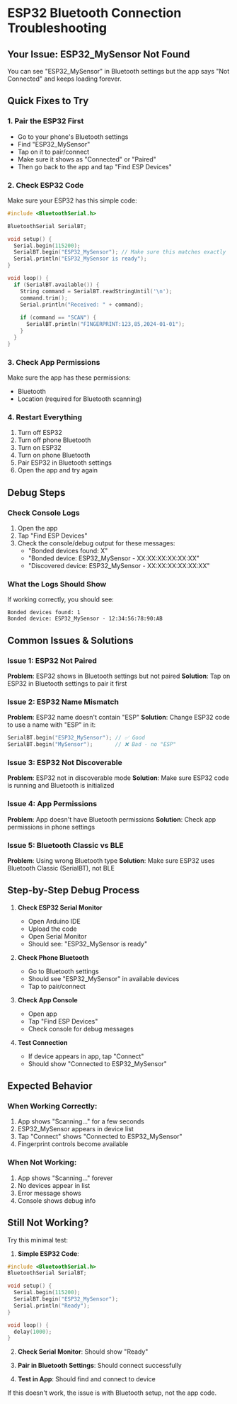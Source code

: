 # ESP32 Bluetooth Connection Troubleshooting

## Your Issue: ESP32_MySensor Not Found

You can see "ESP32_MySensor" in Bluetooth settings but the app says "Not Connected" and keeps loading forever.

## Quick Fixes to Try

### 1. **Pair the ESP32 First**
- Go to your phone's Bluetooth settings
- Find "ESP32_MySensor" 
- Tap on it to pair/connect
- Make sure it shows as "Connected" or "Paired"
- Then go back to the app and tap "Find ESP Devices"

### 2. **Check ESP32 Code**
Make sure your ESP32 has this simple code:

```cpp
#include <BluetoothSerial.h>

BluetoothSerial SerialBT;

void setup() {
  Serial.begin(115200);
  SerialBT.begin("ESP32_MySensor"); // Make sure this matches exactly
  Serial.println("ESP32_MySensor is ready");
}

void loop() {
  if (SerialBT.available()) {
    String command = SerialBT.readStringUntil('\n');
    command.trim();
    Serial.println("Received: " + command);
    
    if (command == "SCAN") {
      SerialBT.println("FINGERPRINT:123,85,2024-01-01");
    }
  }
}
```

### 3. **Check App Permissions**
Make sure the app has these permissions:
- Bluetooth
- Location (required for Bluetooth scanning)

### 4. **Restart Everything**
1. Turn off ESP32
2. Turn off phone Bluetooth
3. Turn on ESP32
4. Turn on phone Bluetooth
5. Pair ESP32 in Bluetooth settings
6. Open the app and try again

## Debug Steps

### Check Console Logs
1. Open the app
2. Tap "Find ESP Devices"
3. Check the console/debug output for these messages:
   - "Bonded devices found: X"
   - "Bonded device: ESP32_MySensor - XX:XX:XX:XX:XX:XX"
   - "Discovered device: ESP32_MySensor - XX:XX:XX:XX:XX:XX"

### What the Logs Should Show
If working correctly, you should see:
```
Bonded devices found: 1
Bonded device: ESP32_MySensor - 12:34:56:78:90:AB
```

## Common Issues & Solutions

### Issue 1: ESP32 Not Paired
**Problem**: ESP32 shows in Bluetooth settings but not paired
**Solution**: Tap on ESP32 in Bluetooth settings to pair it first

### Issue 2: ESP32 Name Mismatch
**Problem**: ESP32 name doesn't contain "ESP"
**Solution**: Change ESP32 code to use a name with "ESP" in it:
```cpp
SerialBT.begin("ESP32_MySensor"); // ✅ Good
SerialBT.begin("MySensor");       // ❌ Bad - no "ESP"
```

### Issue 3: ESP32 Not Discoverable
**Problem**: ESP32 not in discoverable mode
**Solution**: Make sure ESP32 code is running and Bluetooth is initialized

### Issue 4: App Permissions
**Problem**: App doesn't have Bluetooth permissions
**Solution**: Check app permissions in phone settings

### Issue 5: Bluetooth Classic vs BLE
**Problem**: Using wrong Bluetooth type
**Solution**: Make sure ESP32 uses Bluetooth Classic (SerialBT), not BLE

## Step-by-Step Debug Process

1. **Check ESP32 Serial Monitor**
   - Open Arduino IDE
   - Upload the code
   - Open Serial Monitor
   - Should see: "ESP32_MySensor is ready"

2. **Check Phone Bluetooth**
   - Go to Bluetooth settings
   - Should see "ESP32_MySensor" in available devices
   - Tap to pair/connect

3. **Check App Console**
   - Open app
   - Tap "Find ESP Devices"
   - Check console for debug messages

4. **Test Connection**
   - If device appears in app, tap "Connect"
   - Should show "Connected to ESP32_MySensor"

## Expected Behavior

### When Working Correctly:
1. App shows "Scanning..." for a few seconds
2. ESP32_MySensor appears in device list
3. Tap "Connect" shows "Connected to ESP32_MySensor"
4. Fingerprint controls become available

### When Not Working:
1. App shows "Scanning..." forever
2. No devices appear in list
3. Error message shows
4. Console shows debug info

## Still Not Working?

Try this minimal test:

1. **Simple ESP32 Code**:
```cpp
#include <BluetoothSerial.h>
BluetoothSerial SerialBT;

void setup() {
  Serial.begin(115200);
  SerialBT.begin("ESP32_MySensor");
  Serial.println("Ready");
}

void loop() {
  delay(1000);
}
```

2. **Check Serial Monitor**: Should show "Ready"

3. **Pair in Bluetooth Settings**: Should connect successfully

4. **Test in App**: Should find and connect to device

If this doesn't work, the issue is with Bluetooth setup, not the app code.
